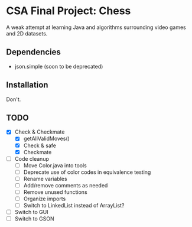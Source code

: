 # CSA Final Project: Chess

A weak attempt at learning Java and algorithms surrounding video games and 2D datasets.

## Dependencies

- json.simple (soon to be deprecated)

## Installation

Don't.

## TODO

- [x] Check & Checkmate
  - [x] getAllValidMoves()
  - [x] Check & safe
  - [x] Checkmate
- [ ] Code cleanup
  - [ ] Move Color.java into tools
  - [ ] Deprecate use of color codes in equivalence testing
  - [ ] Rename variables
  - [ ] Add/remove comments as needed
  - [ ] Remove unused functions
  - [ ] Organize imports
  - [ ] Switch to LinkedList instead of ArrayList?
- [ ] Switch to GUI
- [ ] Switch to GSON
